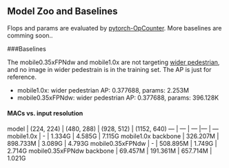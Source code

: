 ## Model Zoo and Baselines

Flops and params are evaluated by [pytorch-OpCounter](https://github.com/Lyken17/pytorch-OpCounter). More baselines are comming soon..

###Baselines

The mobile0.35xFPNdw and mobile1.0x are not targeting [wider pedestrian](https://competitions.codalab.org/competitions/20132), and no image in wider pedestrain is in the training set. The AP is just for reference.

* mobile1.0x: wider pedestrian AP: 0.377688, params: 2.253M
* mobile0.35xFPNdw: wider pedestrian AP: 0.377688, params: 396.128K

#### MACs vs. input resolution

model | (224, 224) | (480, 288) | (928, 512) | (1152, 640) 
— | — | — |— | — 
mobile1.0x | - | 1.334G | 4.585G | 7.115G
mobile1.0x backbone | 326.207M | 898.733M | 3.089G | 4.793G
mobile0.35xFPNdw | - | 508.895M | 1.749G | 2.714G
mobile0.35xFPNdw backbone | 69.457M | 191.361M | 657.714M | 1.021G 
